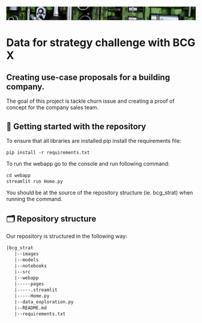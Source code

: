 ![Alt text](./images/banner_tools.jpg?raw=true "Banner")

# Data for strategy challenge with BCG X
## Creating use-case proposals for a building company.

The goal of this project is tackle churn issue and creating a proof of concept for the company sales team.


## 🚀 Getting started with the repository

To ensure that all libraries are installed pip install the requirements file:
 
```
pip install -r requirements.txt
```

To run the webapp go to the console and run following command: 
 
```
cd webapp
streamlit run Home.py
```

You should be at the source of the repository structure (ie. bcg_strat) when running the command.

## 🗂 Repository structure

Our repository is structured in the following way:
```
|bcg_strat
   |--images
   |--models
   |--notebooks
   |--src
   |--webapp
   |-----pages
   |-----.streamlit
   |-----Home.py
   |--data_exploration.py
   |--README.md
   |--requirements.txt
```
